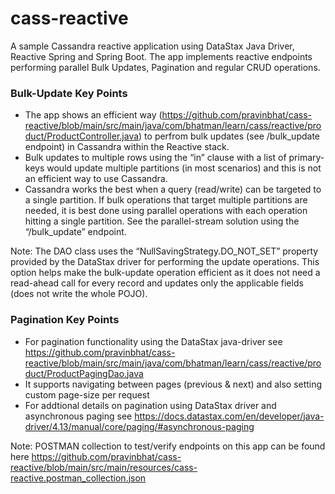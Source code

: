 # cass-reactive

A sample Cassandra reactive application using DataStax Java Driver, Reactive Spring and Spring Boot.
The app implements reactive endpoints performing parallel Bulk Updates, Pagination and regular CRUD operations.

### Bulk-Update Key Points

- The app shows an efficient way (https://github.com/pravinbhat/cass-reactive/blob/main/src/main/java/com/bhatman/learn/cass/reactive/product/ProductController.java) to perfrom bulk updates (see /bulk_update endpoint) in Cassandra within the Reactive stack.
- Bulk updates to multiple rows using the “in” clause with a list of primary-keys would update multiple partitions (in most scenarios) and this is not an efficient way to use Cassandra.
- Cassandra works the best when a query (read/write) can be targeted to a single partition. If bulk operations that target multiple partitions are needed, it is best done using parallel operations with each operation hitting a single partition. See the parallel-stream solution using the “/bulk_update” endpoint.

Note: The DAO class uses the “NullSavingStrategy.DO_NOT_SET” property provided by the DataStax driver for performing the update operations. This option helps make the bulk-update operation efficient as it does not need a read-ahead call for every record and updates only the applicable fields (does not write the whole POJO).

### Pagination Key Points

- For pagination functionality using the DataStax java-driver see https://github.com/pravinbhat/cass-reactive/blob/main/src/main/java/com/bhatman/learn/cass/reactive/product/ProductPagingDao.java
- It supports navigating between pages (previous & next) and also setting custom page-size per request
- For addtional details on pagination using DataStax driver and asynchronous paging see https://docs.datastax.com/en/developer/java-driver/4.13/manual/core/paging/#asynchronous-paging

Note: POSTMAN collection to test/verify endpoints on this app can be found here https://github.com/pravinbhat/cass-reactive/blob/main/src/main/resources/cass-reactive.postman_collection.json
